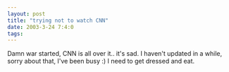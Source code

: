 ```yaml
---
layout: post
title: "trying not to watch CNN"
date: 2003-3-24 7:4:0
tags: 
---
```


Damn war started, CNN is all over it.. it's sad. I haven't updated in a while, sorry about that, I've been busy :) I need to get dressed and eat.




